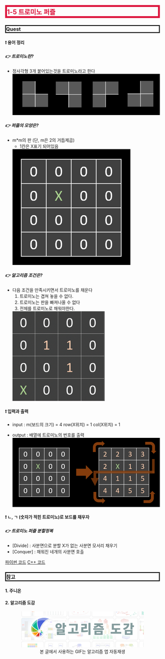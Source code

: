 <style>
.imgOption{
    display:flex;
    justify-content:center;
    align-items:center;
    height: 600px; 
}
h2{
    font-weight :bold;
    border : 6px solid #DC143C;
    color : #DC143C !important;
}
h3 {
    font-weight :bold;
    border : 3px solid ;
}
</style>

## 1-5 트로미노 퍼즐
### Quest
#### ❗ 용어 정리
##### 👉 트로미노란?
* 정사각형 3개 붙어있는것을 트로미노라고 한다
    <img class="imgif" src="2022-02-14-17-27-34.png">

##### 👉 퍼즐의 모양은?
* m*m의 판 (단, m은 2의 거듭제곱)
  * 1칸은 X표기 되어있음
  <img class="imgif" src="2022-02-14-17-29-11.png">

##### 👉 알고리즘 조건은?
* 다음 조건을 만족시키면서 트로미노를 채운다
  1. 트로미노는 겹쳐 놓을 수 없다.
  2. 트로미노는 판을 빠져나올 수 없다
  3. 전체를 트로미노로 채워야한다.
  <img src="Tromino.gif" width=300px>


#### ❗ 입력과 출력
* input 
    : m(보드의 크기) = 4
    row(X위치) = 1 
    col(X위치) = 1

* output 
    : 배열에 트로미노의 번호를 출력
    <img class="imgif" src="2022-02-14-17-58-44.png">

#### ❗ ㄴ, ㄱ (숫자가 적힌 트로미노)로 보드를 채우자
##### 👉 트로미노 퍼즐 분할정복

* [Divide] : 사분면으로 분할 X가 없는 사분면 모서리 채우기
* [Conquer] : 채워진 네개의 사분면 호출

[파이썬 코드](./코드/트로미노.py)
[ C++ 코드](./코드/트로미노_백준14601번.cpp)

### 참고



#### 1. 주니온
#### 2. 알고리즘 도감

<p align="center"> 
  <img src="2022-02-03-14-55-34.png" alt="text" width=400px />
  <br>본 글에서 사용하는 GIF는 알고리즘 앱 자동재생
</p>